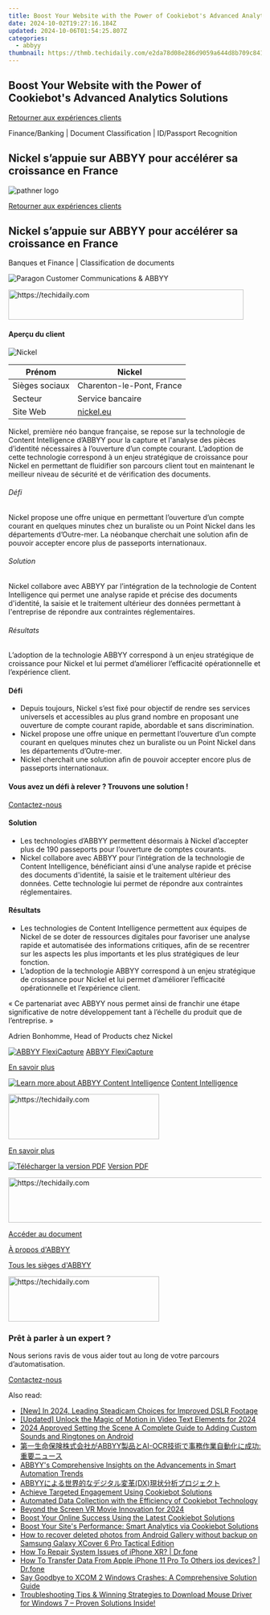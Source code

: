 ```yaml
---
title: Boost Your Website with the Power of Cookiebot's Advanced Analytics Solutions
date: 2024-10-02T19:27:16.184Z
updated: 2024-10-06T01:54:25.807Z
categories:
  - abbyy
thumbnail: https://thmb.techidaily.com/e2da78d08e286d9059a644d8b709c84167652f494081b2ccfa2bb5a7fc50971b.jpg
---
```


## Boost Your Website with the Power of Cookiebot's Advanced Analytics Solutions

[Retourner aux expériences clients](https://tools.techidaily.com/abbyy/products/)

Finance/Banking | Document Classification | ID/Passport Recognition

## Nickel s’appuie sur ABBYY pour accélérer sa croissance en France

![pathner logo](https://content.abbyy.com/-/media/project/abbyy/abbyy/logos-white/fr/135127.png?h=40&iar=0&w=120)

[Retourner aux expériences clients](https://tools.techidaily.com/abbyy/products/)

## Nickel s’appuie sur ABBYY pour accélérer sa croissance en France

Banques et Finance | Classification de documents 

![Paragon Customer Communications & ABBYY](https://static4.abbyy.com/abbyycommedia/30008/18-nickel-cover-556x303.jpg) 

<!-- affiliate ads begin -->
<a href="https://25home.pxf.io/c/5597632/2148648/16836" target="_top" id="2148648">
  <img src="//a.impactradius-go.com/display-ad/16836-2148648" border="0" alt="https://techidaily.com" width="468" height="60"/>
</a>
<img height="0" width="0" src="https://25home.pxf.io/i/5597632/2148648/16836" style="position:absolute;visibility:hidden;" border="0" />
<!-- affiliate ads end -->

#### Aperçu du client

![Nickel](https://static4.abbyy.com/abbyycommedia/30005/nickel-logo-172x60.jpg) 

| Prénom         | Nickel                          |
| -------------- | ------------------------------- |
| Sièges sociaux | Charenton-le-Pont, France       |
| Secteur        | Service bancaire                |
| Site Web       | [nickel.eu](https://nickel.eu/) |

Nickel, première néo banque française, se repose sur la technologie de Content Intelligence d’ABBYY pour la capture et l'analyse des pièces d’identité nécessaires à l’ouverture d’un compte courant. L’adoption de cette technologie correspond à un enjeu stratégique de croissance pour Nickel en permettant de fluidifier son parcours client tout en maintenant le meilleur niveau de sécurité et de vérification des documents.

###### Défi

Nickel propose une offre unique en permettant l’ouverture d’un compte courant en quelques minutes chez un buraliste ou un Point Nickel dans les départements d’Outre-mer. La néobanque cherchait une solution afin de pouvoir accepter encore plus de passeports internationaux.

###### Solution

Nickel collabore avec ABBYY par l’intégration de la technologie de Content Intelligence qui permet une analyse rapide et précise des documents d'identité, la saisie et le traitement ultérieur des données permettant à l'entreprise de répondre aux contraintes réglementaires.

###### Résultats

L’adoption de la technologie ABBYY correspond à un enjeu stratégique de croissance pour Nickel et lui permet d’améliorer l’efficacité opérationnelle et l’expérience client.

#### Défi

* Depuis toujours, Nickel s’est fixé pour objectif de rendre ses services universels et accessibles au plus grand nombre en proposant une ouverture de compte courant rapide, abordable et sans discrimination.
* Nickel propose une offre unique en permettant l’ouverture d’un compte courant en quelques minutes chez un buraliste ou un Point Nickel dans les départements d’Outre-mer.
* Nickel cherchait une solution afin de pouvoir accepter encore plus de passeports internationaux.

#### Vous avez un défi à relever ? Trouvons une solution !  

[Contactez-nous](https://tools.techidaily.com/abbyy/products/) 

#### Solution

* Les technologies d’ABBYY permettent désormais à Nickel d’accepter plus de 190 passeports pour l’ouverture de comptes courants.
* Nickel collabore avec ABBYY pour l’intégration de la technologie de Content Intelligence, bénéficiant ainsi d'une analyse rapide et précise des documents d'identité, la saisie et le traitement ultérieur des données. Cette technologie lui permet de répondre aux contraintes réglementaires.

#### Résultats

* Les technologies de Content Intelligence permettent aux équipes de Nickel de se doter de ressources digitales pour favoriser une analyse rapide et automatisée des informations critiques, afin de se recentrer sur les aspects les plus importants et les plus stratégiques de leur fonction.
* L’adoption de la technologie ABBYY correspond à un enjeu stratégique de croissance pour Nickel et lui permet d’améliorer l’efficacité opérationnelle et l’expérience client.

 « Ce partenariat avec ABBYY nous permet ainsi de franchir une étape significative de notre développement tant à l’échelle du produit que de l’entreprise. »

 Adrien Bonhomme, Head of Products chez Nickel

[![ABBYY FlexiCapture](https://static2.abbyy.com/abbyycommedia/21380/4-flexicapture.jpg)](https://tools.techidaily.com/abbyy/products/) [ABBYY FlexiCapture](https://tools.techidaily.com/abbyy/products/) 

[En savoir plus](https://tools.techidaily.com/abbyy/products/) 

[![Learn more about ABBYY Content Intelligence](https://static2.abbyy.com/abbyycommedia/24337/mailroom_automation_360x162.jpg)](https://tools.techidaily.com/abbyy/products/) [Content Intelligence](https://tools.techidaily.com/abbyy/products/) 

<!-- affiliate ads begin -->
<a href="https://aligracehair.sjv.io/c/5597632/1868571/19272" target="_top" id="1868571">
  <img src="//a.impactradius-go.com/display-ad/19272-1868571" border="0" alt="https://techidaily.com" width="300" height="90"/>
</a>
<img height="0" width="0" src="https://aligracehair.sjv.io/i/5597632/1868571/19272" style="position:absolute;visibility:hidden;" border="0" />
<!-- affiliate ads end -->

[En savoir plus](https://tools.techidaily.com/abbyy/products/) 

[![Télécharger la version PDF](https://static3.abbyy.com/abbyycommedia/30009/18c-nickel-cover-360x162.jpg)](https://static1.abbyy.com/abbyycommedia/30013/cas-client-nickel-fr.pdf "Version PDF") [Version PDF](https://static1.abbyy.com/abbyycommedia/30013/cas-client-nickel-fr.pdf "Version PDF") 

<!-- affiliate ads begin -->
<a href="https://zebaoaffiliateprogram.pxf.io/c/5597632/2137974/21526" target="_top" id="2137974">
  <img src="//a.impactradius-go.com/display-ad/21526-2137974" border="0" alt="https://techidaily.com" width="728" height="90"/>
</a>
<img height="0" width="0" src="https://zebaoaffiliateprogram.pxf.io/i/5597632/2137974/21526" style="position:absolute;visibility:hidden;" border="0" />
<!-- affiliate ads end -->

[Accéder au document](https://static1.abbyy.com/abbyycommedia/30013/cas-client-nickel-fr.pdf "Version PDF") 

[À propos d'ABBYY](https://tools.techidaily.com/abbyy/products/) 

[Tous les sièges d'ABBYY](https://tools.techidaily.com/abbyy/products/) 

<!-- affiliate ads begin -->
<a href="https://aligracehair.sjv.io/c/5597632/1896505/19272" target="_top" id="1896505">
  <img src="//a.impactradius-go.com/display-ad/19272-1896505" border="0" alt="https://techidaily.com" width="300" height="90"/>
</a>
<img height="0" width="0" src="https://aligracehair.sjv.io/i/5597632/1896505/19272" style="position:absolute;visibility:hidden;" border="0" />
<!-- affiliate ads end -->

### Prêt à parler à un expert ?

Nous serions ravis de vous aider tout au long de votre parcours d’automatisation.

[Contactez-nous](https://tools.techidaily.com/abbyy/products/)

<ins class="adsbygoogle"
     style="display:block"
     data-ad-format="autorelaxed"
     data-ad-client="ca-pub-7571918770474297"
     data-ad-slot="1223367746"></ins>

<ins class="adsbygoogle"
     style="display:block"
     data-ad-client="ca-pub-7571918770474297"
     data-ad-slot="8358498916"
     data-ad-format="auto"
     data-full-width-responsive="true"></ins>

<span class="atpl-alsoreadstyle">Also read:</span>
<div><ul>
<li><a href="https://fox-direct.techidaily.com/new-in-2024-leading-steadicam-choices-for-improved-dslr-footage/"><u>[New] In 2024, Leading Steadicam Choices for Improved DSLR Footage</u></a></li>
<li><a href="https://fox-info.techidaily.com/updated-unlock-the-magic-of-motion-in-video-text-elements-for-2024/"><u>[Updated] Unlock the Magic of Motion in Video Text Elements for 2024</u></a></li>
<li><a href="https://extra-guidance.techidaily.com/2024-approved-setting-the-scene-a-complete-guide-to-adding-custom-sounds-and-ringtones-on-android/"><u>2024 Approved Setting the Scene A Complete Guide to Adding Custom Sounds and Ringtones on Android</u></a></li>
<li><a href="https://solve-news.techidaily.com/abbyyai-ocr/"><u>第一生命保険株式会社がABBYY製品とAI-OCR技術で事務作業自動化に成功:重要ニュース</u></a></li>
<li><a href="https://solve-news.techidaily.com/abbyys-comprehensive-insights-on-the-advancements-in-smart-automation-trends/"><u>ABBYY's Comprehensive Insights on the Advancements in Smart Automation Trends</u></a></li>
<li><a href="https://solve-news.techidaily.com/abbyydx/"><u>ABBYYによる世界的なデジタル変革(DX)現状分析プロジェクト</u></a></li>
<li><a href="https://solve-news.techidaily.com/achieve-targeted-engagement-using-cookiebot-solutions/"><u>Achieve Targeted Engagement Using Cookiebot Solutions</u></a></li>
<li><a href="https://solve-news.techidaily.com/automated-data-collection-with-the-efficiency-of-cookiebot-technology/"><u>Automated Data Collection with the Efficiency of Cookiebot Technology</u></a></li>
<li><a href="https://fox-links.techidaily.com/beyond-the-screen-vr-movie-innovation-for-2024/"><u>Beyond the Screen VR Movie Innovation for 2024</u></a></li>
<li><a href="https://solve-news.techidaily.com/boost-your-online-success-using-the-latest-cookiebot-solutions/"><u>Boost Your Online Success Using the Latest Cookiebot Solutions</u></a></li>
<li><a href="https://solve-news.techidaily.com/boost-your-sites-performance-smart-analytics-via-cookiebot-solutions/"><u>Boost Your Site's Performance: Smart Analytics via Cookiebot Solutions</u></a></li>
<li><a href="https://blog-min.techidaily.com/how-to-recover-deleted-photos-from-android-gallery-without-backup-on-samsung-galaxy-xcover-6-pro-tactical-edition-by-stellar-photo-recovery-android-mobile-photo-recover/"><u>How to recover deleted photos from Android Gallery without backup on Samsung Galaxy XCover 6 Pro Tactical Edition</u></a></li>
<li><a href="https://blog-min.techidaily.com/how-to-repair-system-issues-of-iphone-xr-drfone-by-drfone-ios-system-repair-ios-system-repair/"><u>How To Repair System Issues of iPhone XR? | Dr.fone</u></a></li>
<li><a href="https://techidaily.com/how-to-transfer-data-from-apple-iphone-11-pro-to-others-ios-devices-drfone-by-drfone-transfer-data-from-ios-transfer-data-from-ios/"><u>How To Transfer Data From Apple iPhone 11 Pro To Others ios devices? | Dr.fone</u></a></li>
<li><a href="https://win-able.techidaily.com/say-goodbye-to-xcom-2-windows-crashes-a-comprehensive-solution-guide/"><u>Say Goodbye to XCOM 2 Windows Crashes: A Comprehensive Solution Guide</u></a></li>
<li><a href="https://hardware-updates.techidaily.com/1722976842408-troubleshooting-tips-and-winning-strategies-to-download-mouse-driver-for-windows-7-proven-solutions-inside/"><u>Troubleshooting Tips & Winning Strategies to Download Mouse Driver for Windows 7 – Proven Solutions Inside!</u></a></li>
</ul></div>

